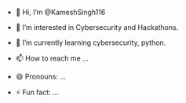 - 👋 Hi, I’m @KameshSingh116
- 👀 I’m interested in Cybersecurity and Hackathons.
- 🌱 I’m currently learning cybersecurity, python.

- 📫 How to reach me ...
- 😄 Pronouns: ...
- ⚡ Fun fact: ...

<!---
KameshSingh116/KameshSingh116 is a ✨ special ✨ repository because its `README.md` (this file) appears on your GitHub profile.
You can click the Preview link to take a look at your changes.
--->
